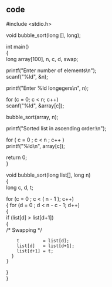 ## code  

#include <stdio.h>  
 
void bubble_sort(long [], long);  
   
int main()  
{  
  long array[100], n, c, d, swap;  
 
  printf("Enter number of elements\n");  
  scanf("%ld", &n);  
 
  printf("Enter %ld longegers\n", n);    
 
  for (c = 0; c < n; c++)  
    scanf("%ld", &array[c]);  
   
  bubble_sort(array, n);  
 
  printf("Sorted list in ascending order:\n");  
 
  for ( c = 0 ; c < n ; c++ )  
     printf("%ld\n", array[c]);  
 
  return 0;  
}  
 
void bubble_sort(long list[], long n)  
{  
  long c, d, t;  
 
  for (c = 0 ; c < ( n - 1 ); c++)  
  {
    for (d = 0 ; d < n - c - 1; d++)  
    {  
      if (list[d] > list[d+1])  
      {  
        /* Swapping */  
 
        t         = list[d];  
        list[d]   = list[d+1];  
        list[d+1] = t;  
      }  
    }  
  }  
}    